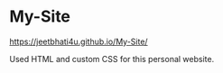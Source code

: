 # My-Site

https://jeetbhati4u.github.io/My-Site/

Used HTML and custom CSS for this personal website. 
